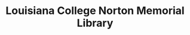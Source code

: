 ---
layout: repo
title: "Louisiana College Norton Memorial Library"
id: 25055
permalink: repos/25055/
---